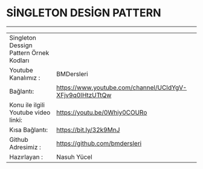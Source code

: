 # SİNGLETON DESİGN PATTERN
---
|   |   |
| ------ | ------ |
| Singleton Dessign Pattern Örnek Kodları |
| Youtube Kanalımız : |  BMDersleri |
| Bağlantı:| https://www.youtube.com/channel/UCIdYgV-XFjv9q0IHtzUTtQw |
| Konu ile ilgili Youtube video linki:| https://youtu.be/0Whiy0COURo |
| Kısa Bağlantı:| https://bit.ly/32k9MnJ |
| Github Adresimiz :  | https://github.com/bmdersleri | 
| Hazırlayan :  | Nasuh Yücel | 
